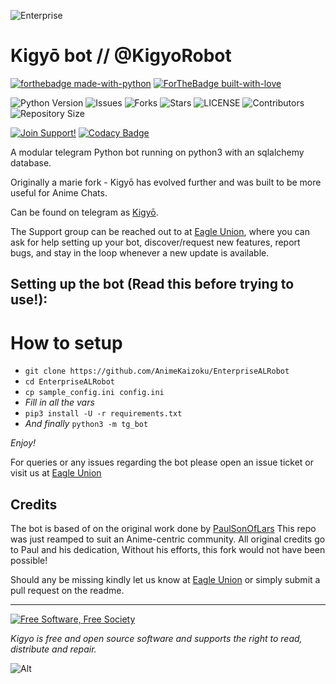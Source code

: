 ![Enterprise](https://i.imgur.com/IYqzviU.jpg)
# Kigyō bot // @KigyoRobot

[![forthebadge made-with-python](http://ForTheBadge.com/images/badges/made-with-python.svg)](https://www.python.org/)
[![ForTheBadge built-with-love](http://ForTheBadge.com/images/badges/built-with-love.svg)](https://GitHub.com/Dank-del/)</br>


![Python Version](https://img.shields.io/badge/python-3.8-green?style=for-the-badge&logo=appveyor)
![Issues](https://img.shields.io/github/issues/Dank-del/EnterpriseALRobot?style=for-the-badge&logo=appveyor)
![Forks](https://img.shields.io/github/forks/Dank-del/EnterpriseALRobot?style=for-the-badge&logo=appveyor)
![Stars](https://img.shields.io/github/stars/Dank-del/EnterpriseALRobot?style=for-the-badge&logo=appveyor)
![LICENSE](https://img.shields.io/github/license/Dank-del/EnterpriseALRobot?style=for-the-badge&logo=appveyor)
![Contributors](https://img.shields.io/github/contributors/Dank-del/EnterpriseALRobot?style=for-the-badge&logo=appveyor)
![Repository Size](https://img.shields.io/github/repo-size/Dank-del/EnterpriseALRobot?style=for-the-badge&logo=appveyor)</br>


[![Join Support!](https://img.shields.io/badge/Support%20Chat-EagleUnion-red)](https://t.me/YorktownEagleUnion)
[![Codacy Badge](https://app.codacy.com/project/badge/Grade/cfb691a93a064d9ea753ef2b5fccf797)](https://www.codacy.com/manual/Dank-del/EnterpriseALRobot?utm_source=github.com&amp;utm_medium=referral&amp;utm_content=Dank-del/EnterpriseALRobot&amp;utm_campaign=Badge_Grade)


A modular telegram Python bot running on python3 with an sqlalchemy database.

Originally a marie fork - Kigyō has evolved further and was built to be more useful for Anime Chats.

Can be found on telegram as [Kigyō](https://t.me/kigyorobot).

The Support group can be reached out to at [Eagle Union](https://t.me/YorktownEagleUnion), where you can ask for help setting up your bot, discover/request new features, report bugs, and stay in the loop whenever a new update is available.



## Setting up the bot (Read this before trying to use!):


# How to setup

- `git clone https://github.com/AnimeKaizoku/EnterpriseALRobot`
- `cd EnterpriseALRobot`
- `cp sample_config.ini config.ini`
- *Fill in all the vars*
- `pip3 install -U -r requirements.txt`
- *And finally* `python3 -m tg_bot`

*Enjoy!*


For queries or any issues regarding the bot please open an issue ticket or visit us at [Eagle Union](https://t.me/YorktownEagleUnion)  

## Credits
The bot is based of on the original work done by [PaulSonOfLars](https://github.com/PaulSonOfLars)
This repo was just reamped to suit an Anime-centric community. All original credits go to Paul and his dedication, Without his efforts, this fork would not have been possible!


Should any be missing kindly let us know at [Eagle Union](https://t.me/YorktownEagleUnion) or simply submit a pull request on the readme.


-------------------------------------------------------------------------------------


<a href="http://u.fsf.org/16e"><img src="https://static.fsf.org/nosvn/images/badges/fsfs_icons_red-bg.png" alt="Free Software, Free Society"></a>   

*Kigyo is free and open source software and supports the right to read, distribute and repair.*


![Alt](https://repobeats.axiom.co/api/embed/d2897eb81239aab92e1394b6d833b19c8dbac24c.svg "Repobeats analytics image")

